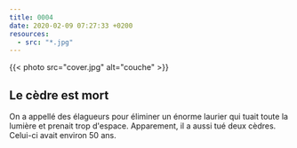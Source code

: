 ```yaml
---
title: 0004
date: 2020-02-09 07:27:33 +0200
resources:
  - src: "*.jpg"
---
```

{{< photo src="cover.jpg" alt="couche" >}}

## Le cèdre est mort

On a appellé des élagueurs pour éliminer un énorme laurier qui tuait toute la lumière et prenait trop d'espace. Apparement, il a aussi tué deux cèdres. Celui-ci avait environ 50 ans.
